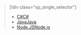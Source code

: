 > [!div class="op_single_selector"]
> * [<span data-ttu-id="10a66-101">C#</span><span class="sxs-lookup"><span data-stu-id="10a66-101">C#</span></span>](../articles/iot-hub/iot-hub-csharp-csharp-c2d.md)
> * [<span data-ttu-id="10a66-102">Java</span><span class="sxs-lookup"><span data-stu-id="10a66-102">Java</span></span>](../articles/iot-hub/iot-hub-java-java-c2d.md)
> * [<span data-ttu-id="10a66-103">Node.JS</span><span class="sxs-lookup"><span data-stu-id="10a66-103">Node.js</span></span>](../articles/iot-hub/iot-hub-node-node-c2d.md)
> 
> 

